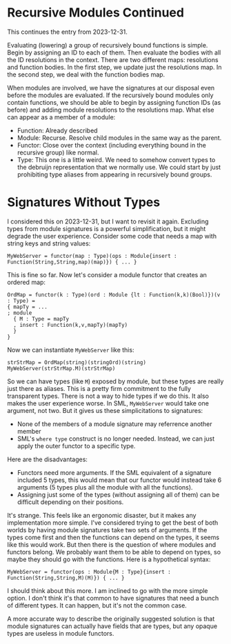 # Recursive Modules Continued

This continues the entry from 2023-12-31.

Evaluating (lowering) a group of recursively bound functions is simple. Begin by
assigning an ID to each of them. Then evaluate the bodies with all the ID
resolutions in the context. There are two different maps: resolutions and function
bodies. In the first step, we update just the resolutions map. In the second step,
we deal with the function bodies map.

When modules are involved, we have the signatures at our disposal even before
the modules are evaluated. If the recursively bound modules only contain
functions, we should be able to begin by assigning function IDs (as before)
and adding module resolutions to the resolutions map. What else can appear
as a member of a module:

* Function: Already described
* Module: Recurse. Resolve child modules in the same way as the parent.
* Functor: Close over the context (including everything bound in the recursive
  group) like normal.
* Type: This one is a little weird. We need to somehow convert types to the
  debruijn representation that we normally use. We could start by just prohibiting
  type aliases from appearing in recursively bound groups.

# Signatures Without Types

I considered this on 2023-12-31, but I want to revisit it again. Excluding
types from module signatures is a powerful simplification, but it might degrade
the user experience. Consider some code that needs a map with string keys and
string values:

    MyWebServer = functor(map : Type)(ops : Module{insert : Function(String,String,map)(map)}) { ... }

This is fine so far. Now let's consider a module functor that creates an
ordered map:

    OrdMap = functor(k : Type)(ord : Module {lt : Function(k,k)(Bool)})(v : Type) =
    { mapTy = ...
    ; module
      { M : Type = mapTy
      , insert : Function(k,v,mapTy)(mapTy)
      }
    }

Now we can instantiate `MyWebServer` like this:

    strStrMap = OrdMap(string)(stringOrd)(string)
    MyWebServer(strStrMap.M)(strStrMap)

So we can have types (like `M`) exposed by module, but these types are really
just there as aliases. This is a pretty firm commitment to the fully transparent
types. There is not a way to hide types if we do this. It also makes the user
experience worse. In SML, `MyWebServer` would take one argument, not two. But
it gives us these simplicitations to signatures:

* None of the members of a module signature may referrence another member
* SML's `where type` construct is no longer needed. Instead, we can just
  apply the outer functor to a specific type.

Here are the disadvantages:

* Functors need more arguments. If the SML equivalent of a signature included
  5 types, this would mean that our functor would instead take 6 arguments
  (5 types plus all the module with all the functions).
* Assigning just some of the types (without assigning all of them) can be
  difficult depending on their positions.

It's strange. This feels like an ergonomic disaster, but it makes any
implementation more simple. I've considered trying to get the best of both
worlds by having module signatures take two sets of arguments. If the types
come first and then the functions can depend on the types, it seems like this
would work. But then there is the question of where modules and functors
belong. We probably want them to be able to depend on types, so maybe they
should go with the functions. Here is a hypothetical syntax:

    MyWebServer = functor(ops : Module{M : Type}{insert : Function(String,String,M)(M)}) { ... }

I should think about this more. I am inclined to go with the more simple
option. I don't think it's that common to have signatures that need a bunch
of different types. It can happen, but it's not the common case.

A more accurate way to describe the originally suggested solution
is that module signatures can actually have fields that are types, but
any opaque types are useless in module functors.

